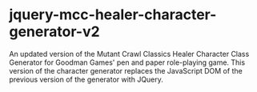 # jquery-mcc-healer-character-generator-v2
An updated version of the Mutant Crawl Classics Healer Character Class Generator for Goodman Games' pen and paper role-playing game.  This version of the character generator replaces the JavaScript DOM of the previous version of the generator with JQuery.
